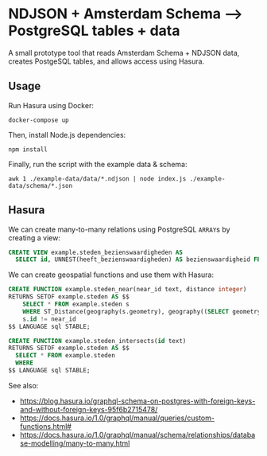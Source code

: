 # NDJSON + Amsterdam Schema ⟶ PostgreSQL tables + data

A small prototype tool that reads Amsterdam Schema + NDJSON data, creates PostgeSQL tables, and allows access using Hasura.

## Usage

Run Hasura using Docker:

    docker-compose up

Then, install Node.js dependencies:

    npm install

Finally, run the script with the example data & schema:

    awk 1 ./example-data/data/*.ndjson | node index.js ./example-data/schema/*.json

## Hasura

We can create many-to-many relations using PostgreSQL `ARRAY`s by creating a view:

~~~sql
CREATE VIEW example.steden_bezienswaardigheden AS
  SELECT id, UNNEST(heeft_bezienswaardigheden) AS bezienswaardigheid FROM example.steden
~~~

We can create geospatial functions and use them with Hasura:

~~~sql
CREATE FUNCTION example.steden_near(near_id text, distance integer)
RETURNS SETOF example.steden AS $$
    SELECT * FROM example.steden s
    WHERE ST_Distance(geography(s.geometry), geography((SELECT geometry FROM example.steden s where s.id = near_id))) <= distance AND
    s.id != near_id
$$ LANGUAGE sql STABLE;
~~~

~~~sql
CREATE FUNCTION example.steden_intersects(id text)
RETURNS SETOF example.steden AS $$
  SELECT * FROM example.steden
  WHERE
$$ LANGUAGE sql STABLE;
~~~

See also:

- https://blog.hasura.io/graphql-schema-on-postgres-with-foreign-keys-and-without-foreign-keys-95f6b2715478/
- https://docs.hasura.io/1.0/graphql/manual/queries/custom-functions.html#
- https://docs.hasura.io/1.0/graphql/manual/schema/relationships/database-modelling/many-to-many.html